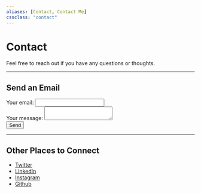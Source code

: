 ```yaml
---
aliases: [Contact, Contact Me]
cssclass: "contact"
---
```


# Contact
Feel free to reach out if you have any questions or thoughts.

---

## Send an Email

<!-- modify this form HTML and place wherever you want your form -->
<form
  action="https://formspree.io/f/xknkpkqw"
  method="POST"
>
<div class="email-field">
  <label for="email">Your email: </label>
    <input type="email" name="_replyto"  id="email">
	</div>
	<div class="message-field">
  <label for="message">Your message:  </label>
    <textarea name="message"  id="message"></textarea>
</div>
  <!-- your other form fields go here -->
  <button type="submit">Send</button>
</form>

---

## Other Places to Connect
-   [Twitter](https://twitter.com/timlindgren)
-   [LinkedIn](https://www.linkedin.com/in/timlindgren/)
-   [Instagram](https://www.instagram.com/timothylindgren/)
-   [Github](https://github.com/tlindgren)